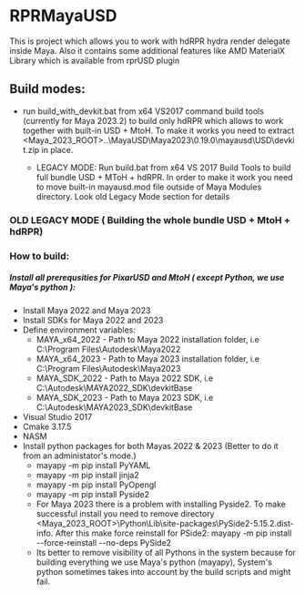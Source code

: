 # RPRMayaUSD
This is project which allows you to work with hdRPR hydra render delegate inside Maya. Also it contains some additional features like AMD MaterialX Library which is available from rprUSD plugin

 ## Build modes: 
 - run build_with_devkit.bat from x64 VS2017 command build tools (currently for Maya 2023.2) to build only hdRPR which allows to work together with built-in USD + MtoH. To make it works you need to extract <Maya_2023_ROOT>\..\MayaUSD\Maya2023\0.19.0\mayausd\USD\devkit.zip in place.
 
   - LEGACY MODE: Run build.bat from x64 VS 2017 Build Tools to build full bundle USD + MToH + hdRPR. In order to make it work you need to move built-in mayausd.mod file outside of Maya Modules directory. Look old Legacy Mode section for details
  
### OLD LEGACY MODE ( Building the whole bundle USD + MtoH + hdRPR)
### How to build:
##### Install all prerequsities for PixarUSD and MtoH ( except Python, we use Maya's python ):
 - Install Maya 2022 and Maya 2023
 - Install SDKs for Maya 2022 and 2023
 - Define environment variables:
   - MAYA_x64_2022 - Path to Maya 2022 installation folder, i.e C:\Program Files\Autodesk\Maya2022
   - MAYA_x64_2023 - Path to Maya 2023 installation folder, i.e C:\Program Files\Autodesk\Maya2023
   - MAYA_SDK_2022 - Path to Maya 2022 SDK, i.e C:\Autodesk\MAYA2022_SDK\devkitBase
   - MAYA_SDK_2023 - Path to Maya 2023 SDK, i.e C:\Autodesk\MAYA2023_SDK\devkitBase
 - Visual Studio 2017
 - Cmake 3.17.5
 - NASM
 - Install python packages for both Mayas 2022 & 2023 (Better to do it from an administator's mode.)
   - mayapy -m pip install PyYAML
   - mayapy -m pip install jinja2
   - mayapy -m pip install PyOpengl    
   - mayapy -m pip install Pyside2 
   - For Maya 2023 there is a problem with installing Pyside2. To make successful install you need to remove directory
  <Maya_2023_ROOT>\Python\Lib\site-packages\PySide2-5.15.2.dist-info.
  After this make force reinstall for PSide2: mayapy -m pip install --force-reinstall --no-deps PySide2
   - Its better to remove visibility of all Pythons in the system because for building everything we use Maya's python (mayapy),
 System's python sometimes takes into account by the build scripts and might fail.
 
